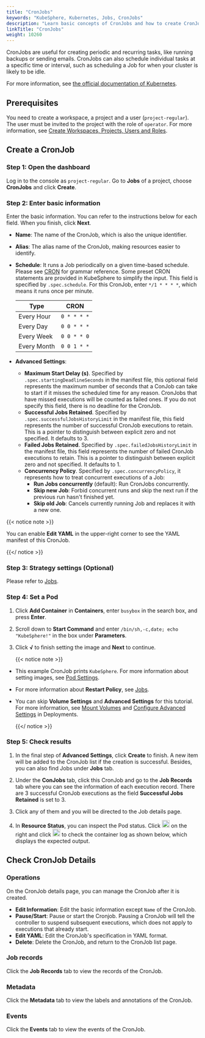 ```yaml
---
title: "CronJobs"
keywords: "KubeSphere, Kubernetes, Jobs, CronJobs"
description: "Learn basic concepts of CronJobs and how to create CronJobs on KubeSphere."
linkTitle: "CronJobs"
weight: 10260
---
```


CronJobs are useful for creating periodic and recurring tasks, like running backups or sending emails. CronJobs can also schedule individual tasks at a specific time or interval, such as scheduling a Job for when your cluster is likely to be idle.

For more information, see [the official documentation of Kubernetes](https://kubernetes.io/docs/concepts/workloads/controllers/cron-jobs/).

## Prerequisites

You need to create a workspace, a project and a user (`project-regular`). The user must be invited to the project with the role of `operator`. For more information, see [Create Workspaces, Projects, Users and Roles](../../../quick-start/create-workspace-and-project/).

## Create a CronJob

### Step 1: Open the dashboard

Log in to the console as `project-regular`. Go to **Jobs** of a project, choose **CronJobs** and click **Create**.

### Step 2: Enter basic information

Enter the basic information. You can refer to the instructions below for each field. When you finish, click **Next**.

- **Name**: The name of the CronJob, which is also the unique identifier.
- **Alias**: The alias name of the CronJob, making resources easier to identify.
- **Schedule**: It runs a Job periodically on a given time-based schedule. Please see [CRON](https://en.wikipedia.org/wiki/Cron) for grammar reference. Some preset CRON statements are provided in KubeSphere to simplify the input. This field is specified by `.spec.schedule`. For this CronJob, enter `*/1 * * * *`, which means it runs once per minute.

  | Type        | CRON        |
  | ----------- | ----------- |
  | Every Hour  | `0 * * * *` |
  | Every Day   | `0 0 * * *` |
  | Every Week  | `0 0 * * 0` |
  | Every Month | `0 0 1 * *` |
  
- **Advanced Settings**:
  
  - **Maximum Start Delay (s)**. Specified by `.spec.startingDeadlineSeconds` in the manifest file, this optional field represents the maximum number of seconds that a ConJob can take to start if it misses the scheduled time for any reason. CronJobs that have missed executions will be counted as failed ones. If you do not specify this field, there is no deadline for the CronJob.
  - **Successful Jobs Retained**. Specified by `.spec.successfulJobsHistoryLimit` in the manifest file, this field represents the number of successful CronJob executions to retain. This is a pointer to distinguish between explicit zero and not specified. It defaults to 3.
  - **Failed Jobs Retained**. Specified by `.spec.failedJobsHistoryLimit` in the manifest file, this field represents the number of failed CronJob executions to retain. This is a pointer to distinguish between explicit zero and not specified. It defaults to 1.
  - **Concurrency Policy**. Specified by `.spec.concurrencyPolicy`, it represents how to treat concurrent executions of a Job:
      - **Run Jobs concurrently** (default): Run CronJobs concurrently.
      - **Skip new Job**: Forbid concurrent runs and skip the next run if the previous run hasn't finished yet.
      - **Skip old Job**: Cancels currently running Job and replaces it with a new one.

{{< notice note >}} 

You can enable **Edit YAML** in the upper-right corner to see the YAML manifest of this CronJob.

{{</ notice >}} 

### Step 3: Strategy settings (Optional)

Please refer to [Jobs](../jobs/#step-3-strategy-settings-optional).

### Step 4: Set a Pod

1. Click **Add Container** in **Containers**, enter `busybox` in the search box, and press **Enter**.

2. Scroll down to **Start Command** and enter `/bin/sh,-c,date; echo "KubeSphere!"` in the box under **Parameters**. 

3. Click **√** to finish setting the image and **Next** to continue.

    {{< notice note >}}

- This example CronJob prints `KubeSphere`. For more information about setting images, see [Pod Settings](../container-image-settings/).
- For more information about **Restart Policy**, see [Jobs](../jobs/#step-4-set-image).
- You can skip **Volume Settings** and **Advanced Settings** for this tutorial. For more information, see [Mount Volumes](../deployments/#step-4-mount-volumes) and [Configure Advanced Settings](../deployments/#step-5-configure-advanced-settings) in Deployments.

    {{</ notice >}}

### Step 5: Check results

1. In the final step of **Advanced Settings**, click **Create** to finish. A new item will be added to the CronJob list if the creation is successful. Besides, you can also find Jobs under **Jobs** tab.

2. Under the **ConJobs** tab, click this CronJob and go to the **Job Records** tab where you can see the information of each execution record. There are 3 successful CronJob executions as the field **Successful Jobs Retained** is set to 3.

3. Click any of them and you will be directed to the Job details page.

4. In **Resource Status**, you can inspect the Pod status. Click <img src="/images/docs/project-user-guide/application-workloads/cronjobs/down-arrow.png" width="20px" /> on the right and click <img src="/images/docs/project-user-guide/application-workloads/cronjobs/container-log-icon.png" width="20px" /> to check the container log as shown below, which displays the expected output.

## Check CronJob Details

### Operations

On the CronJob details page, you can manage the CronJob after it is created.

- **Edit Information**: Edit the basic information except `Name` of the CronJob.
- **Pause/Start**: Pause or start the Cronjob. Pausing a CronJob will tell the controller to suspend subsequent executions, which does not apply to executions that already start.
- **Edit YAML**: Edit the CronJob's specification in YAML format.
- **Delete**: Delete the CronJob, and return to the CronJob list page.

### Job records

Click the **Job Records** tab to view the records of the CronJob.

### Metadata

Click the **Metadata** tab to view the labels and annotations of the CronJob.

### Events

Click the **Events** tab to view the events of the CronJob.
